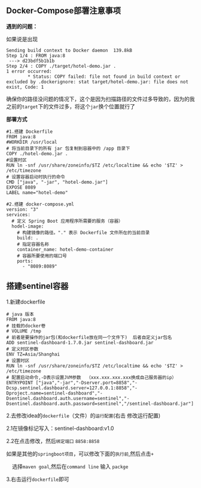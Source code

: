 ## Docker-Compose部署注意事项

**遇到的问题：**

如果说是出现

```
Sending build context to Docker daemon  139.8kB
Step 1/4 : FROM java:8
 ---> d23bdf5b1b1b
Step 2/4 : COPY ./target/hotel-demo.jar .
1 error occurred:
        * Status: COPY failed: file not found in build context or excluded by .dockerignore: stat target/hotel-demo.jar: file does not exist, Code: 1
```

确保你的路径没问题的情况下，这个是因为扫描路径的文件过多导致的，因为的我之前的`target`下的文件过多，将这个`jar`换个位置就行了

**部署方式**

```
#1.搭建 Dockerfile
FROM java:8
#WORKDIR /usr/local
# 将当前目录下的所有 jar 包复制到容器中的 /app 目录下
COPY ./hotel-demo.jar .
#设置时区
RUN ln -snf /usr/share/zoneinfo/$TZ /etc/localtime && echo '$TZ' > /etc/timezone
# 设置容器启动时执行的命令
CMD ["java", "-jar", "hotel-demo.jar"]
EXPOSE 8089
LABEL name="hotel-demo"
```

```
#2.搭建 docker-compose.yml
version: "3"
services:
  # 定义 Spring Boot 应用程序所需要的服务（容器）
  hodel-image:
    # 构建镜像的路径。"." 表示 Dockerfile 文件所在的当前目录
    build: .
    # 指定容器名称
    container_name: hotel-demo-container
    # 容器所要使用的端口号
    ports:
      - "8089:8089"
```





## 搭建sentinel容器

1.新建dockerfile

```
# java 版本
FROM java:8
# 挂载的docker卷
# VOLUME /tmp
# 前者是要操作的jar包(和dockerfile放在同一个文件下)  后者自定义jar包名
ADD sentinel-dashboard-1.7.0.jar sentinel-dashboard.jar
# 定义时区参数
ENV TZ=Asia/Shanghai
# 设置时区
RUN ln -snf /usr/share/zoneinfo/$TZ /etc/localtime && echo '$TZ' > /etc/timezone
# 配置启动命令,-D表示设置JVM参数  （xxx.xxx.xxx.xxx换成自己服务器的ip）
ENTRYPOINT ["java","-jar","-Dserver.port=8858","-Dcsp.sentinel.dashboard.server=127.0.0.1:8858","-Dproject.name=sentinel-dashboard","-Dsentinel.dashboard.auth.username=sentinel","-Dsentinel.dashboard.auth.password=sentinel","/sentinel-dashboard.jar"]
```

2.去修改idea的`dockerfile`（文件）的`运行配置`(右击 修改运行配置)

2.1在镜像标记写入：sentinel-dashboard:v1.0

2.2在点击修改，然后`绑定端口` `8858:8858`

如果是其他的`springboot项目`，可以修改下面的`执行前`,然后点击`+`

    选择`maven goal`,然后在`command line`  输入  `packge`

3.右击运行`dockerfile`即可
